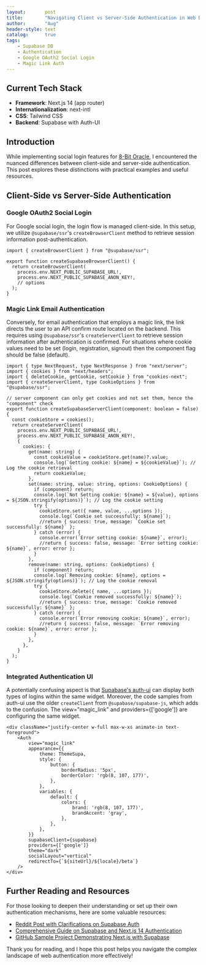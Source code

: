 ```yaml
---
layout:       post
title:        "Navigating Client vs Server-Side Authentication in Web Development"
author:       "Aug"
header-style: text
catalog:      true
tags:
    - Supabase DB
    - Authentication
    - Google OAuth2 Social Login
    - Magic Link Auth
---
```


## Current Tech Stack
- **Framework**: Next.js 14 (app router)
- **Internationalization**: next-intl
- **CSS**: Tailwind CSS
- **Backend**: Supabase with Auth-UI

## Introduction
While implementing social login features for [8-Bit Oracle](https://8bitoracle.ai), I encountered the nuanced differences between client-side and server-side authentication. This post explores these distinctions with practical examples and useful resources.

## Client-Side vs Server-Side Authentication
### Google OAuth2 Social Login
For Google social login, the login flow is managed client-side. In this setup, we utilize `@supabase/ssr`'s `createBrowserClient` method to retrieve session information post-authentication.

```code
import { createBrowserClient } from "@supabase/ssr";

export function createSupabaseBrowserClient() {
  return createBrowserClient(
    process.env.NEXT_PUBLIC_SUPABASE_URL!,
    process.env.NEXT_PUBLIC_SUPABASE_ANON_KEY!,
    // options
  );
}
```

### Magic Link Email Authentication
Conversely, for email authentication that employs a magic link, the link directs the user to an API confirm route located on the backend. This requires using `@supabase/ssr`'s `createServerClient` to retrieve session information after authentication is confirmed.
For situations where cookie values need to be set (login, registration, signout) then the component flag should be false (default).

```code
import { type NextRequest, type NextResponse } from "next/server";
import { cookies } from "next/headers";
import { deleteCookie, getCookie, setCookie } from "cookies-next";
import { createServerClient, type CookieOptions } from "@supabase/ssr";

// server component can only get cookies and not set them, hence the "component" check
export function createSupabaseServerClient(component: boolean = false) {
  const cookieStore = cookies();
  return createServerClient(
    process.env.NEXT_PUBLIC_SUPABASE_URL!,
    process.env.NEXT_PUBLIC_SUPABASE_ANON_KEY!,
    {
      cookies: {
        get(name: string) {
          const cookieValue = cookieStore.get(name)?.value;          
          console.log(`Getting cookie: ${name} = ${cookieValue}`); // Log the cookie retrieval
          return cookieValue;
        },
        set(name: string, value: string, options: CookieOptions) {
          if (component) return;
          console.log(`Not Setting cookie: ${name} = ${value}, options = ${JSON.stringify(options)}`); // Log the cookie setting
          try {
            cookieStore.set({ name, value, ...options });
            console.log(`Cookie set successfully: ${name}`);
            //return { success: true, message: `Cookie set successfully: ${name}` };
          } catch (error) {
            console.error(`Error setting cookie: ${name}`, error);
            //return { success: false, message: `Error setting cookie: ${name}`, error: error };
          }          
        },
        remove(name: string, options: CookieOptions) {
          if (component) return;
          console.log(`Removing cookie: ${name}, options = ${JSON.stringify(options)}`); // Log the cookie removal
          try {
            cookieStore.delete({ name, ...options });
            console.log(`Cookie removed successfully: ${name}`);
            //return { success: true, message: `Cookie removed successfully: ${name}` };
          } catch (error) {
            console.error(`Error removing cookie: ${name}`, error);
            //return { success: false, message: `Error removing cookie: ${name}`, error: error };
          }
        },
      },
    }
  );
}
```

### Integrated Authentication UI
A potentially confusing aspect is that [Supabase's auth-ui](https://supabase.com/docs/guides/auth/auth-helpers/auth-ui) can display both types of logins within the same widget. Moreover, the code samples from auth-ui use the older `createClient` from `@supabase/supabase-js`, which adds to the confusion.  The view="magic_link" and providers={['google']} are configuring the same widget.

```code
<div className="justify-center w-full max-w-xs animate-in text-foreground">
    <Auth
        view="magic_link"
        appearance={{
            theme: ThemeSupa,
            style: {
                button: {
                    borderRadius: '5px',
                    borderColor: 'rgb(8, 107, 177)',
                },
            },
            variables: {
                default: {
                    colors: {
                        brand: 'rgb(8, 107, 177)',
                        brandAccent: 'gray',
                    },
                },
            },
        }}
        supabaseClient={supabase}
        providers={['google']}
        theme="dark"
        socialLayout="vertical"
        redirectTo={`${siteUrl}/${locale}/beta`}
    />
</div>
```                                            

## Further Reading and Resources
For those looking to deepen their understanding or set up their own authentication mechanisms, here are some valuable resources:
- [Reddit Post with Clarifications on Supabase Auth](https://www.reddit.com/r/Supabase/comments/17hbwqb/question_about_supabasessr_and)
- [Comprehensive Guide on Supabase and Next.js 14 Authentication](https://ekremsonmezer.substack.com/p/supabase-and-nextjs-14-authentication)
- [GitHub Sample Project Demonstrating Next.js with Supabase](https://github.com/SamuelSackey/nextjs-supabase-example)

Thank you for reading, and I hope this post helps you navigate the complex landscape of web authentication more effectively!
